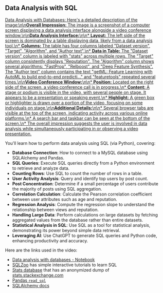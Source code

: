 ## Data Analysis with SQL

[Data Analysis with Databases: Here\'s a detailed description of the image:\n\n**Overall Impression:** The image is a screenshot of a computer screen displaying a data analysis interface alongside a video conference window.\n\n**Data Analysis Interface:**\n\n* **Layout:** The left side of the screen is dominated by a table displaying data, likely from a data analysis tool.\n* **Columns:** The table has four columns labeled "Dataset version", "Target", "Algorithm", and "Author text".\n* **Data in Table:** The "Dataset version" column is labeled with "stats" across multiple rows. The "Target" column consistently displays "Reputation". The "Algorithm" column shows several algorithms: "FastProp", "Relboost", and "Deep Feature Synthesis". The "Author text" column contains the text "getML: Feature Learning with AutoML to build end-to-end predicti…" and "featuretools" repeated several times.\n\n**Video Conference Window:**\n\n* **Position:** Located on the right side of the screen, a video conference call is in progress.\n* **Content:** A stage or podium is visible in the video, with several people on stage. It appears to be a presentation or speaking event.\n* **Highlight:** A green box or highlighter is drawn over a portion of the video, focusing on some individuals on stage.\n\n**Additional Details:**\n\n* Several browser tabs are visible at the top of the screen, indicating activity across various online platforms.\n* A search bar and taskbar can be seen at the bottom of the screen.\n* The overall impression suggests the user is involved in data analysis while simultaneously participating in or observing a video presentation.](https://youtu.be_Xn3QkYrThbI)

You'll learn how to perform data analysis using SQL (via Python), covering:

- **Database Connection**: How to connect to a MySQL database using SQLAlchemy and Pandas.
- **SQL Queries**: Execute SQL queries directly from a Python environment to retrieve and analyze data.
- **Counting Rows**: Use SQL to count the number of rows in a table.
- **User Activity Analysis**: Query and identify top users by post count.
- **Post Concentration**: Determine if a small percentage of users contribute the majority of posts using SQL aggregation.
- **Correlation Calculation**: Calculate the Pearson correlation coefficient between user attributes such as age and reputation.
- **Regression Analysis**: Compute the regression slope to understand the relationship between views and reputation.
- **Handling Large Data**: Perform calculations on large datasets by fetching aggregated values from the database rather than entire datasets.
- **Statistical Analysis in SQL**: Use SQL as a tool for statistical analysis, demonstrating its power beyond simple data retrieval.
- **Leveraging AI**: Use ChatGPT to generate SQL queries and Python code, enhancing productivity and accuracy.

Here are the links used in the video:

- [Data analysis with databases - Notebook](https://colab.research.google.com/drive/1j_5AsWdf0SwVHVgfbEAcg7vYguKUN41o)
- [SQLZoo](https://www.sqlzoo.net/wiki/SQL_Tutorial) has simple interactive tutorials to learn SQL
- [Stats database](https://relational-data.org/dataset/Stats) that has an anonymized dump of [stats.stackexchange.com](https://stats.stackexchange.com/)
- [Pandas `read_sql`](https://pandas.pydata.org/docs/reference/api/pandas.read_sql.html)
- [SQLAlchemy docs](https://docs.sqlalchemy.org/)
